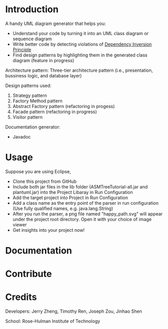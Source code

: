 # Introduction

A handy UML diagram generator that helps you:
- Understand your code by turning it into an UML class diagram or sequence diagram
- Write better code by detecting violations of [Dependency Inversion Principle](https://en.wikipedia.org/wiki/Dependency_inversion_principle)
- Find design patterns by highlighting them in the generated class diagram (feature in progress)

Architecture pattern:
Three-tier architecture pattern (i.e., presentation, bussiness logic, and database layer)

Design patterns used:
1. Strategy pattern
2. Factory Method pattern
3. Abstract Factory pattern (refactoring in progess)
4. Facade pattern (refactoring in progress)
5. Visitor pattern

Documentation generator:
- Javadoc

# Usage

Suppose you are using Eclipse,

* Clone this project from GitHub
* Include both jar files in the lib folder (ASMTreeTutorial-all.jar and plantuml.jar) into the Project Libaray in Run Configuration
* Add the target project into Project in Run Configuration
* Add a class name as the entry point of the parser in run configuration (Use fully qualified names, e.g. java.lang.String)
* After you run the parser, a png file named "happy_path.svg" will appear under the project root directory. Open it with your choice of image viewer
* Get insights into your project now!

# Documentation

# Contribute

# Credits

Developers:
Jerry Zheng, Timothy Ren, Joseph Zou, Jinhao Shen

School:
Rose-Hulman Institute of Technology